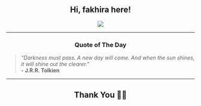 <h2 align="center"> Hi, fakhira here!</h2>

<p align="center">
<a href="https://github.com/fakhiralkda" alt="github streak"><img src="https://dvst-streak.herokuapp.com/?user=fakhiralkda&theme=tokyonight&fire=DD472C"></a>
</p>

<hr>
<h3 align="center">Quote of The Day</h3>
<p align="center">
<blockquote>
<i>"Darkness must pass. A new day will come. And when the sun shines, it will shine out the clearer."</i>
<br>
<b>- J.R.R. Tolkien</b>
</blockquote>
</p>


<hr>
<h2 align="center">Thank You 🙏🏼</h2>
